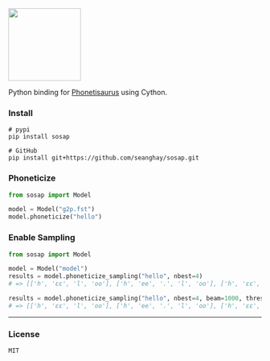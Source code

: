 <img width=144 src="https://github.com/seanghay/sosap/assets/15277233/25c2ae30-4dd6-4350-a387-c30353cb2a98">

Python binding for [Phonetisaurus](https://github.com/AdolfVonKleist/Phonetisaurus) using Cython.

### Install

```shell
# pypi
pip install sosap

# GitHub
pip install git+https://github.com/seanghay/sosap.git
```

### Phoneticize


```python
from sosap import Model

model = Model("g2p.fst")
model.phoneticize("hello")
```

### Enable Sampling

```python
from sosap import Model

model = Model("model")
results = model.phoneticize_sampling("hello", nbest=4)
# => [['h', 'ɛɛ', 'l', 'oo'], ['h', 'ee', '.', 'l', 'oo'], ['h', 'ɛɛ', 'l', '.', 'l', 'ɔɔ'], ['h', 'ɛɛ', '.', 'l', 'oo']]

results = model.phoneticize_sampling("hello", nbest=4, beam=1000, threshold=99.0, pmass=99.0)
# => [['h', 'ɛɛ', 'l', 'oo'], ['h', 'ee', '.', 'l', 'oo'], ['h', 'ɛɛ', 'l', '.', 'l', 'ɔɔ'], ['h', 'ɛɛ', '.', 'l', 'oo']]
```

---

### License

`MIT`

